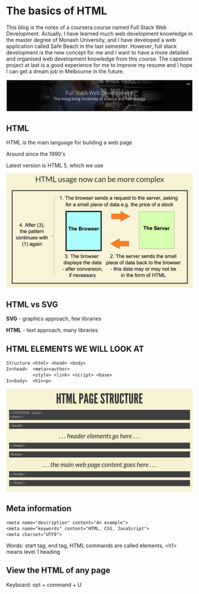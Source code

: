 # The basics of HTML

This blog is the notes of a coursera course named Full Stack Web Development. Actually, I have learned much web development knowledge in the master degree of Monash University, and I have developed a web application called Safe Beach in the last semester. However, full stack development is the new concept for me and I want to have a more detailed and organised web development knowledge from this course. The capstone project at last is a good experience for me to improve my resume and I hope I can get a dream job in Melbourne in the future.

![](../asset/images/course_screenshot.png)

## HTML

HTML is the main language for building a web page 

Around since the 1990's

Latest version is HTML 5, which we use

![](../asset/images/html_usage.png)

## HTML vs SVG

**SVG** - graphics approach, few libraries 

**HTML** - text approach, many libraries

## HTML ELEMENTS WE WILL LOOK AT
```
Structure <html> <head> <body>
In<head>  <meta><author>
          <style> <link> <script> <base>
In<body>  <h1><p>
```
![](../asset/images/html_structure.png)

## Meta information
```
<meta name="description" content="An example">
<meta name="keywords" content="HTML, CSS, JavaScript">
<meta charset="UTF­8">
```

Words: start tag, end tag, HTML commands are called elements, \<h1> means level 1 heading

## View the HTML of any page

Keyboard: opt + command + U